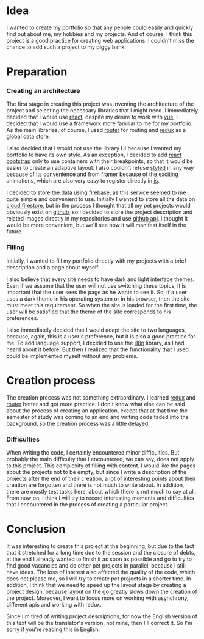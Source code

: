 # Idea

I wanted to create my portfolio so that any people could easily and quickly find out about me, my hobbies and my projects. And of course, I think this project is a good practice for creating web applications. I couldn't miss the chance to add such a project to my piggy bank.

# Preparation

### Creating an architecture

The first stage in creating this project was inventing the architecture of the project and selecting the necessary libraries that I might need. I immediately decided that I would use [react](), despite my desire to work with [vue](), I decided that I would use a framework more familiar to me for my portfolio. As the main libraries, of course, I used [router]() for routing and [redux]() as a global data store.

I also decided that I would not use the library UI because I wanted my portfolio to have its own style. As an exception, I decided to add [react bootstrap]() only to use containers with their breakpoints, so that it would be easier to create an adaptive layout. I also couldn't refuse [styled]() in any way because of its convenience and from [framer]() because of the exciting animations, which are also very easy to register directly in [js]().

I decided to store the data using [firebase](), as this service seemed to me quite simple and convenient to use. Initially I wanted to store all the data on [cloud firestore](), but in the process I thought that all my pet projects would obviously exist on [github](), so I decided to store the project description and related images directly in my repositories and use [github api](). I thought it would be more convenient, but we'll see how it will manifest itself in the future.

### Filling

Initially, I wanted to fill my portfolio directly with my projects with a brief description and a page about myself.

I also believe that every site needs to have dark and light interface themes. Even if we assume that the user will not use switching these topics, it is important that the user sees the page as he wants to see it. So, if a user uses a dark theme in his operating system or in his browser, then the site must meet this requirement. So when the site is loaded for the first time, the user will be satisfied that the theme of the site corresponds to his preferences.

I also immediately decided that I would adapt the site to two languages, because, again, this is a user's preference, but it is also a good practice for me. To add language support, I decided to use the [i18n]() library, as I had heard about it before. But then I realized that the functionality that I used could be implemented myself without any problems.

# Creation process

The creation process was not something extraordinary. I learned [redux]() and [router]() better and got more practice. I don't know what else can be said about the process of creating an application, except that at that time the semester of study was coming to an end and writing code faded into the background, so the creation process was a little delayed.

### Difficulties

When writing the code, I certainly encountered minor difficulties. But probably the main difficulty that I encountered, we can say, does not apply to this project. This complexity of filling with content. I would like the pages about the projects not to be empty, but since I write a description of the projects after the end of their creation, a lot of interesting points about their creation are forgotten and there is not much to write about. In addition, there are mostly test tasks here, about which there is not much to say at all. From now on, I think I will try to record interesting moments and difficulties that I encountered in the process of creating a particular project.

# Conclusion

It was interesting to create this project at the beginning, but due to the fact that it stretched for a long time due to the session and the closure of debts, at the end I already wanted to finish it as soon as possible and go to try to find good vacancies and do other pet projects in parallel, because I still have ideas. The loss of interest also affected the quality of the code, which does not please me, so I will try to create pet projects in a shorter time. In addition, I think that we need to speed up the layout stage by creating a project design, because layout on the go greatly slows down the creation of the project. Moreover, I want to focus more on working with asynchrony, different apis and working with redux.

Since I'm tired of writing project descriptions, for now the English version of this text will be the translator's version, not mine, then I'll correct it. So I'm sorry if you're reading this in English.
